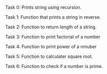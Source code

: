 Task 0: Prints string using recursion.

Task 1: Function that prints a string in reverse.

Task 2: Function to return length of a string.

Task 3: Function to print factorial of a number

Task 4: Function to print power of a nmuber

Task 5: Function to calculater square root.

Task 6: Function to check if a number is prime.
